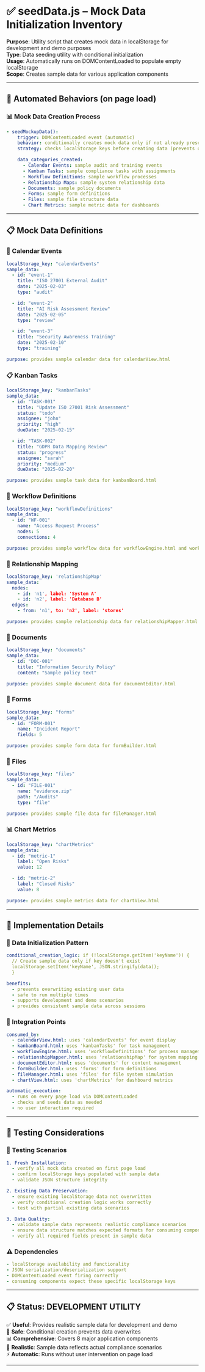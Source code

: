 # ✅ seedData.js – Mock Data Initialization Inventory

**Purpose**: Utility script that creates mock data in localStorage for development and demo purposes  
**Type**: Data seeding utility with conditional initialization  
**Usage**: Automatically runs on DOMContentLoaded to populate empty localStorage  
**Scope**: Creates sample data for various application components

---

## 🔁 Automated Behaviors (on page load)

### 📊 Mock Data Creation Process

```yaml
- seedMockupData():
    trigger: DOMContentLoaded event (automatic)
    behavior: conditionally creates mock data only if not already present
    strategy: checks localStorage keys before creating data (prevents overwriting)

    data_categories_created:
      - Calendar Events: sample audit and training events
      - Kanban Tasks: sample compliance tasks with assignments
      - Workflow Definitions: sample workflow processes
      - Relationship Maps: sample system relationship data
      - Documents: sample policy documents
      - Forms: sample form definitions
      - Files: sample file structure data
      - Chart Metrics: sample metric data for dashboards
```

---

## 📋 Mock Data Definitions

### 📅 Calendar Events

```yaml
localStorage_key: "calendarEvents"
sample_data:
  - id: "event-1"
    title: "ISO 27001 External Audit"
    date: "2025-02-03"
    type: "audit"

  - id: "event-2"
    title: "AI Risk Assessment Review"
    date: "2025-02-05"
    type: "review"

  - id: "event-3"
    title: "Security Awareness Training"
    date: "2025-02-10"
    type: "training"

purpose: provides sample calendar data for calendarView.html
```

### 📋 Kanban Tasks

```yaml
localStorage_key: "kanbanTasks"
sample_data:
  - id: "TASK-001"
    title: "Update ISO 27001 Risk Assessment"
    status: "todo"
    assignee: "john"
    priority: "high"
    dueDate: "2025-02-15"

  - id: "TASK-002"
    title: "GDPR Data Mapping Review"
    status: "progress"
    assignee: "sarah"
    priority: "medium"
    dueDate: "2025-02-20"

purpose: provides sample task data for kanbanBoard.html
```

### 🔄 Workflow Definitions

```yaml
localStorage_key: "workflowDefinitions"
sample_data:
  - id: "WF-001"
    name: "Access Request Process"
    nodes: 5
    connections: 4

purpose: provides sample workflow data for workflowEngine.html and workflowList.html
```

### 🔗 Relationship Mapping

```yaml
localStorage_key: 'relationshipMap'
sample_data:
  nodes:
    - id: 'n1', label: 'System A'
    - id: 'n2', label: 'Database B'
  edges:
    - from: 'n1', to: 'n2', label: 'stores'

purpose: provides sample relationship data for relationshipMapper.html
```

### 📄 Documents

```yaml
localStorage_key: "documents"
sample_data:
  - id: "DOC-001"
    title: "Information Security Policy"
    content: "Sample policy text"

purpose: provides sample document data for documentEditor.html
```

### 📝 Forms

```yaml
localStorage_key: "forms"
sample_data:
  - id: "FORM-001"
    name: "Incident Report"
    fields: 5

purpose: provides sample form data for formBuilder.html
```

### 📁 Files

```yaml
localStorage_key: "files"
sample_data:
  - id: "FILE-001"
    name: "evidence.zip"
    path: "/Audits"
    type: "file"

purpose: provides sample file data for fileManager.html
```

### 📊 Chart Metrics

```yaml
localStorage_key: "chartMetrics"
sample_data:
  - id: "metric-1"
    label: "Open Risks"
    value: 12

  - id: "metric-2"
    label: "Closed Risks"
    value: 8

purpose: provides sample metrics data for chartView.html
```

---

## 🔧 Implementation Details

### 💾 Data Initialization Pattern

```yaml
conditional_creation_logic: if (!localStorage.getItem('keyName')) {
  // Create sample data only if key doesn't exist
  localStorage.setItem('keyName', JSON.stringify(data));
  }

benefits:
  - prevents overwriting existing user data
  - safe to run multiple times
  - supports development and demo scenarios
  - provides consistent sample data across sessions
```

### 🎯 Integration Points

```yaml
consumed_by:
  - calendarView.html: uses 'calendarEvents' for event display
  - kanbanBoard.html: uses 'kanbanTasks' for task management
  - workflowEngine.html: uses 'workflowDefinitions' for process management
  - relationshipMapper.html: uses 'relationshipMap' for system mapping
  - documentEditor.html: uses 'documents' for content management
  - formBuilder.html: uses 'forms' for form definitions
  - fileManager.html: uses 'files' for file system simulation
  - chartView.html: uses 'chartMetrics' for dashboard metrics

automatic_execution:
  - runs on every page load via DOMContentLoaded
  - checks and seeds data as needed
  - no user interaction required
```

---

## 🧪 Testing Considerations

### 🎯 Testing Scenarios

```yaml
1. Fresh Installation:
  - verify all mock data created on first page load
  - confirm localStorage keys populated with sample data
  - validate JSON structure integrity

2. Existing Data Preservation:
  - ensure existing localStorage data not overwritten
  - verify conditional creation logic works correctly
  - test with partial existing data scenarios

3. Data Quality:
  - validate sample data represents realistic compliance scenarios
  - ensure data structure matches expected formats for consuming components
  - verify all required fields present in sample data
```

### ⚠️ Dependencies

```yaml
- localStorage availability and functionality
- JSON serialization/deserialization support
- DOMContentLoaded event firing correctly
- consuming components expect these specific localStorage keys
```

---

## 📋 Status: **DEVELOPMENT UTILITY**

✅ **Useful**: Provides realistic sample data for development and demo  
🔄 **Safe**: Conditional creation prevents data overwrites  
📊 **Comprehensive**: Covers 8 major application components  
🎯 **Realistic**: Sample data reflects actual compliance scenarios  
⚡ **Automatic**: Runs without user intervention on page load

---
